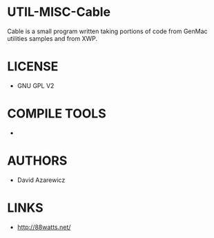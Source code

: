 # UTIL-MISC-Cable
Cable is a small program written taking portions of code from GenMac utilities samples and from XWP.

LICENSE
===============
* GNU GPL V2

COMPILE TOOLS
===============
* 
 
AUTHORS
===============
* David Azarewicz

LINKS
===============
* http://88watts.net/
